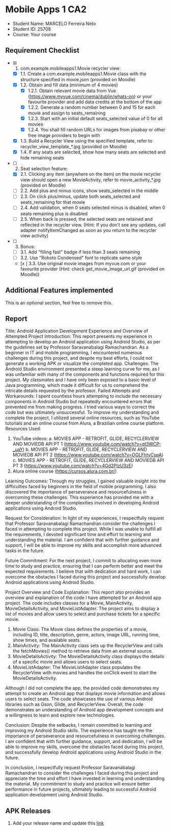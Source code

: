 # Mobile Apps 1 CA2

- Student Name: MARCELO Ferreira Neto
- Student ID: 25708
- Course: Your course

## Requirement Checklist

- [x] 1. com.example.mobileapps1.Movie recycler view:
  - [x] 1.1. Create a com.example.mobileapps1.Movie class with the structure specified in movie.json (provided on Moodle)
  - [x] 1.2. Obtain and fill data (minimum of 4 movies)
    - [x] 1.2.1. Obtain relevant movie data from Vue (https://www.myvue.com/cinema/dublin/whats-on) or your favourite provider and add data credits at the bottom of the app
    - [x] 1.2.2. Generate a random number between 0 and 15 for each movie and assign to seats_remaining
    - [x] 1.2.3. Start with an initial default seats_selected value of 0 for all movies
    - [x] 1.2.4. You shall fill random URLs for images from pixabay or other free image providers to begin with
  - [x] 1.3. Build a Recycler View using the specified template, refer to recycler_view_template_*.jpg (provided on Moodle)
  - [x] 1.4. If any seats are selected, show how many seats are selected and hide remaining seats
- [ ] 2. Seat selection feature:
  - [x] 2.1. Clicking any item (anywhere on the item) on the movie recycler view should open a new MovieActivity, refer to movie_activity_*.jpg (provided on Moodle)
  - [ ] 2.2. Add plus and minus icons, show seats_selected in the middle
  - [ ] 2.3. On click plus/minus, update both seats_selected and seats_remaining for that movie
  - [ ] 2.4. Add validation, when 0 seats selected minus is disabled, when 0 seats remaining plus is disabled
  - [ ] 2.5. When back is pressed, the selected seats are retained and reflected in the recycler view. (Hint: If you don’t see any updates, call adapter notifyItemChanged as soon as you return to the recycler view activity)
- [ ] 3. Bonus:
  - [ ] 3.1. Add "filling fast" badge if less than 3 seats remaining
  - [ ] 3.2. Use "Roboto Condensed" font to replicate same style
  - [x ] 3.3. Use original movie images from myvue.com or your favourite provider (Hint: check get_movie_image_url.gif (provided on Moodle))

## Additional Features implemented

This is an optional section, feel free to remove this.

## Report

Title: Android Application Development Experience and Overview of Attempted Project
Introduction: This report presents my experience in attempting to develop an Android application using Android Studio, as per the guidelines set by Professor Saravanabalagi Ramachandran. As a beginner in IT and mobile programming, I encountered numerous challenges during this project, and despite my best efforts, I could not generate a working APK or visualize the completed app.
Challenges: The Android Studio environment presented a steep learning curve for me, as I was unfamiliar with many of the components and functions required for this project. My classmates and I have only been exposed to a basic level of Java programming, which made it difficult for us to comprehend the intricate details requested by the professor.
Failed Attempts and Workarounds: I spent countless hours attempting to include the necessary components in Android Studio but repeatedly encountered errors that prevented me from making progress. I tried various ways to correct the code but was ultimately unsuccessful. To improve my understanding and complete the project, I utilized several online resources, such as YouTube tutorials and an online course from Alura, a Brazilian online course platform.
Resources Used:
1.	YouTube videos:
      a. MOVIES APP - RETROFIT, GLIDE, RECYCLERVIEW AND MOVIEDB API PT 1 (https://www.youtube.com/watch?v=qt3WCP-_uaY)
      b. MOVIES APP - RETROFIT, GLIDE, RECYCLERVIEW AND MOVIEDB API PT 2 (https://www.youtube.com/watch?v=OOLFhtyCspA)
      c. MOVIES APP - RETROFIT, GLIDE, RECYCLERVIEW AND MOVIEDB API PT 3 (https://www.youtube.com/watch?v=4Gd2PIzU3zE)
2.	Alura online course (https://cursos.alura.com.br/)

Learning Outcomes: Through my struggles, I gained valuable insight into the difficulties faced by beginners in the field of mobile programming. I also discovered the importance of perseverance and resourcefulness in overcoming these challenges. This experience has provided me with a deeper understanding of the complexities involved in developing Android applications using Android Studio.

Request for Consideration: In light of my experiences, I respectfully request that Professor Saravanabalagi Ramachandran consider the challenges I faced in attempting to complete this project. While I was unable to fulfill all the requirements, I devoted significant time and effort to learning and understanding the material. I am confident that with further guidance and support, I will be able to improve my skills and accomplish more advanced tasks in the future.

Future Commitment: For the next project, I commit to allocating even more time to study and practice, ensuring that I can perform better and meet the expected requirements. I believe that with dedication and hard work, I can overcome the obstacles I faced during this project and successfully develop Android applications using Android Studio.

Project Overview and Code Explanation: This report also provides an overview and explanation of the code I have attempted for an Android app project. The code includes classes for a Movie, MainActivity, MovieDetailsActivity, and MovieListAdapter. The project aims to display a list of movies and allow users to select and purchase tickets for a specific movie.

1.	Movie Class: The Movie class defines the properties of a movie, including ID, title, description, genre, actors, image URL, running time, show times, and available seats.
2.	MainActivity: The MainActivity class sets up the RecyclerView and calls the fetchMovies() method to retrieve data from an external source.
3.	MovieDetailsActivity: The MovieDetailsActivity class displays the details of a specific movie and allows users to select seats.
4.	MovieListAdapter: The MovieListAdapter class populates the RecyclerView with movies and handles the onClick event to start the MovieDetailsActivity.

Although I did not complete the app, the provided code demonstrates my attempt to create an Android app that displays movie information and allows users to select seats. The code showcases the use of various Android libraries such as Gson, Glide, and RecyclerView. Overall, the code demonstrates an understanding of Android app development concepts and a willingness to learn and explore new technologies.

Conclusion:
Despite the setbacks, I remain committed to learning and improving my Android Studio skills. The experience has taught me the importance of perseverance and resourcefulness in overcoming challenges. I am confident that with further guidance, support, and dedication, I will be able to improve my skills, overcome the obstacles faced during this project, and successfully develop Android applications using Android Studio in the future.

In conclusion, I respectfully request Professor Saravanabalagi Ramachandran to consider the challenges I faced during this project and appreciate the time and effort I have invested in learning and understanding the material. My commitment to study and practice will ensure better performance in future projects, ultimately leading to successful Android application development using Android Studio.




## APK Releases

1. Add your release name and update this [link](https://example.org)